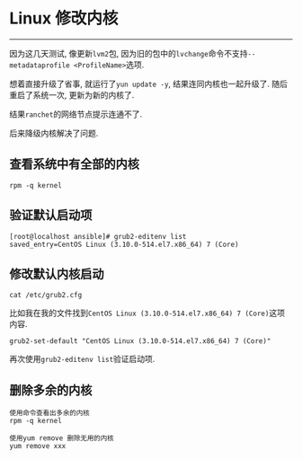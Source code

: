 # Linux 修改内核

---

因为这几天测试, 像更新`lvm2`包, 因为旧的包中的`lvchange`命令不支持`--metadataprofile <ProfileName>`选项.

想着直接升级了省事, 就运行了`yun update -y`, 结果连同内核也一起升级了. 随后重启了系统一次, 更新为新的内核了.

结果`ranchet`的网络节点提示连通不了.

后来降级内核解决了问题.

## 查看系统中有全部的内核

```shell
rpm -q kernel 
```

## 验证默认启动项

```shell
[root@localhost ansible]# grub2-editenv list
saved_entry=CentOS Linux (3.10.0-514.el7.x86_64) 7 (Core)
```

## 修改默认内核启动

```shell
cat /etc/grub2.cfg
```

比如我在我的文件找到`CentOS Linux (3.10.0-514.el7.x86_64) 7 (Core)`这项内容.

```shell
grub2-set-default "CentOS Linux (3.10.0-514.el7.x86_64) 7 (Core)"
```

再次使用`grub2-editenv list`验证启动项.

## 删除多余的内核

```shell
使用命令查看出多余的内核
rpm -q kernel 

使用yum remove 删除无用的内核
yum remove xxx 
```